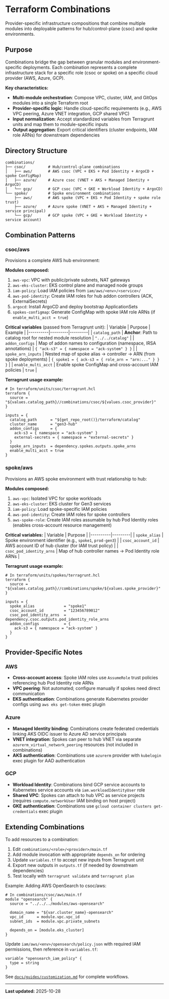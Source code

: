 # Terraform Combinations

Provider-specific infrastructure compositions that combine multiple modules into deployable patterns for hub/control-plane (csoc) and spoke environments.

## Purpose

Combinations bridge the gap between granular modules and environment-specific deployments. Each combination represents a complete infrastructure stack for a specific role (csoc or spoke) on a specific cloud provider (AWS, Azure, GCP).

**Key characteristics:**
- **Multi-module orchestration**: Compose VPC, cluster, IAM, and GitOps modules into a single Terraform root
- **Provider-specific logic**: Handle cloud-specific requirements (e.g., AWS VPC peering, Azure VNET integration, GCP shared VPC)
- **Input normalization**: Accept standardized variables from Terragrunt units and map them to module-specific inputs
- **Output aggregation**: Export critical identifiers (cluster endpoints, IAM role ARNs) for downstream dependencies

## Directory Structure

```
combinations/
├── csoc/          # Hub/control-plane combinations
│   ├── aws/       # AWS csoc (VPC + EKS + Pod Identity + ArgoCD + spoke ConfigMap)
│   ├── azure/     # Azure csoc (VNET + AKS + Managed Identity + ArgoCD)
│   └── gcp/       # GCP csoc (VPC + GKE + Workload Identity + ArgoCD)
└── spoke/         # Spoke environment combinations
    ├── aws/       # AWS spoke (VPC + EKS + Pod Identity + spoke role trust)
    ├── azure/     # Azure spoke (VNET + AKS + Managed Identity + service principal)
    └── gcp/       # GCP spoke (VPC + GKE + Workload Identity + service account)
```

## Combination Patterns

### csoc/aws

Provisions a complete AWS hub environment:

**Modules composed:**
1. `aws-vpc`: VPC with public/private subnets, NAT gateways
2. `aws-eks-cluster`: EKS control plane and managed node groups
3. `iam-policy`: Load IAM policies from `iam/aws/<env>/<service>/`
4. `aws-pod-identity`: Create IAM roles for hub addon controllers (ACK, ExternalSecrets)
5. `argocd`: Install ArgoCD and deploy bootstrap ApplicationSets
6. `spokes-configmap`: Generate ConfigMap with spoke IAM role ARNs (if `enable_multi_acct = true`)

**Critical variables** (passed from Terragrunt unit):
| Variable | Purpose | Example |
|----------|---------|---------|
| `catalog_path` | **Anchor**: Path to catalog root for nested module resolution | `"../../catalog"` |
| `addon_configs` | Map of addon names to configuration (namespace, IRSA annotations) | `{ "ack-s3" = { namespace = "ack-system" } }` |
| `spoke_arn_inputs` | Nested map of spoke alias → controller → ARN (from spoke deployments) | `{ spoke1 = { ack-s3 = { role_arn = "arn:..." } } }` |
| `enable_multi_acct` | Enable spoke ConfigMap and cross-account IAM policies | `true` |

**Terragrunt usage example:**

```hcl
# In terraform/units/csoc/terragrunt.hcl
terraform {
  source = "${values.catalog_path}//combinations/csoc/${values.csoc_provider}"
}

inputs = {
  catalog_path      = "${get_repo_root()}/terraform/catalog"
  cluster_name      = "gen3-hub"
  addon_configs     = {
    ack-s3 = { namespace = "ack-system" }
    external-secrets = { namespace = "external-secrets" }
  }
  spoke_arn_inputs  = dependency.spokes.outputs.spoke_arns
  enable_multi_acct = true
}
```

### spoke/aws

Provisions an AWS spoke environment with trust relationship to hub:

**Modules composed:**
1. `aws-vpc`: Isolated VPC for spoke workloads
2. `aws-eks-cluster`: EKS cluster for Gen3 services
3. `iam-policy`: Load spoke-specific IAM policies
4. `aws-pod-identity`: Create IAM roles for spoke controllers
5. `aws-spoke-role`: Create IAM roles assumable by hub Pod Identity roles (enables cross-account resource management)

**Critical variables:**
| Variable | Purpose |
|----------|---------|
| `spoke_alias` | Spoke environment identifier (e.g., `spoke1`, `prod-gen3`) |
| `csoc_account_id` | AWS account ID of hub cluster (for IAM trust policy) |
| `csoc_pod_identity_arns` | Map of hub controller names → Pod Identity role ARNs |

**Terragrunt usage example:**

```hcl
# In terraform/units/spokes/terragrunt.hcl
terraform {
  source = "${values.catalog_path}//combinations/spoke/${values.spoke_provider}"
}

inputs = {
  spoke_alias             = "spoke1"
  csoc_account_id         = "123456789012"
  csoc_pod_identity_arns  = dependency.csoc.outputs.pod_identity_role_arns
  addon_configs           = {
    ack-s3 = { namespace = "ack-system" }
  }
}
```

## Provider-Specific Notes

### AWS
- **Cross-account access**: Spoke IAM roles use `AssumeRole` trust policies referencing hub Pod Identity role ARNs
- **VPC peering**: Not automated; configure manually if spokes need direct communication
- **EKS authentication**: Combinations generate Kubernetes provider configs using `aws eks get-token` exec plugin

### Azure
- **Managed Identity binding**: Combinations create federated credentials linking AKS OIDC issuer to Azure AD service principals
- **VNET integration**: Spokes can peer to hub VNET via separate `azurerm_virtual_network_peering` resources (not included in combinations)
- **AKS authentication**: Combinations use `azurerm` provider with `kubelogin` exec plugin for AAD authentication

### GCP
- **Workload Identity**: Combinations bind GCP service accounts to Kubernetes service accounts via `iam.workloadIdentityUser` role
- **Shared VPC**: Spokes can attach to hub VPC as service projects (requires `compute.networkUser` IAM binding on host project)
- **GKE authentication**: Combinations use `gcloud container clusters get-credentials` exec plugin

## Extending Combinations

To add resources to a combination:

1. Edit `combinations/<role>/<provider>/main.tf`
2. Add module invocation with appropriate `depends_on` for ordering
3. Update `variables.tf` to accept new inputs from Terragrunt unit
4. Export new outputs in `outputs.tf` (if needed by downstream dependencies)
5. Test locally with `terragrunt validate` and `terragrunt plan`

Example: Adding AWS OpenSearch to csoc/aws:

```hcl
# In combinations/csoc/aws/main.tf
module "opensearch" {
  source = "../../../modules/aws-opensearch"

  domain_name = "${var.cluster_name}-opensearch"
  vpc_id      = module.vpc.vpc_id
  subnet_ids  = module.vpc.private_subnets

  depends_on = [module.eks_cluster]
}
```

Update `iam/aws/<env>/opensearch/policy.json` with required IAM permissions, then reference in `variables.tf`:

```hcl
variable "opensearch_iam_policy" {
  type = string
}
```

See [`docs/guides/customization.md`](../../../docs/guides/customization.md) for complete workflows.

---
**Last updated:** 2025-10-28
